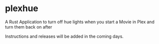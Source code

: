 # plexhue
A Rust Application to turn off hue lights when you start a Movie in Plex and turn them back on after

Instructions and releases will be added in the coming days.
